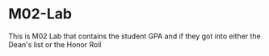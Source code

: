 # M02-Lab

This is M02 Lab that contains the student GPA and if they got into either the Dean's list or the Honor Roll
